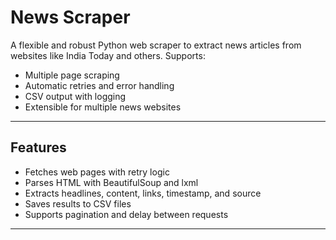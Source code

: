# News Scraper

A flexible and robust Python web scraper to extract news articles from websites like India Today and others. Supports:

- Multiple page scraping
- Automatic retries and error handling
- CSV output with logging
- Extensible for multiple news websites

---

## Features

- Fetches web pages with retry logic
- Parses HTML with BeautifulSoup and lxml
- Extracts headlines, content, links, timestamp, and source
- Saves results to CSV files
- Supports pagination and delay between requests

---
